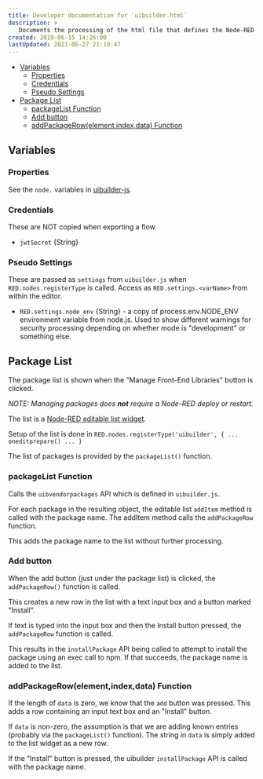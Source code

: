 ```yaml
---
title: Developer documentation for `uibuilder.html`
description: >
   Documents the processing of the html file that defines the Node-RED admin UI panel for uibuilder. Shown when double-clicking on a uibuilder node in a flow.
created: 2019-06-15 14:26:00
lastUpdated: 2021-06-27 21:19:47
---
```


* [Variables](#variables)
  * [Properties](#properties)
  * [Credentials](#credentials)
  * [Pseudo Settings](#pseudo-settings)
* [Package List](#package-list)
  * [packageList Function](#packagelist-function)
  * [Add button](#add-button)
  * [addPackageRow(element,index,data) Function](#addpackagerowelementindexdata-function)

## Variables

### Properties

See the `node.` variables in [uibuilder-js](uibuilder-js.md).

### Credentials

These are NOT copied when exporting a flow.

* `jwtSecret` {String}

### Pseudo Settings

These are passed as `settings` from `uibuilder.js` when `RED.nodes.registerType` is called. Access as `RED.settings.<varName>` from within the editor.

* `RED.settings.node_env` {String} - a copy of process.env.NODE_ENV environment variable from node.js.
  Used to show different warnings for security processing depending on whether mode is "development" or something else.

## Package List

The package list is shown when the "Manage Front-End Libraries" button is clicked.

_NOTE: Managing packages does **not** require a Node-RED deploy or restart._

The list is a [Node-RED editable list widget](https://nodered.org/docs/api/ui/editableList/).

Setup of the list is done in `RED.nodes.registerType('uibuilder', { ... oneditprepare() ... }`

The list of packages is provided by the `packageList()` function.

### packageList Function

Calls the `uibvendorpackages` API which is defined in `uibuilder.js`.

For each package in the resulting object, the editable list `addItem` method is called with the package name. The addItem method calls the `addPackageRow` function.

This adds the package name to the list without further processing.

### Add button

When the add button (just under the package list) is clicked, the `addPackageRow()` function is called.

This creates a new row in the list with a text input box and a button marked "Install".

If text is typed into the input box and then the Install button pressed, the `addPackageRow` function is called.

This results in the `installPackage` API being called to attempt to install the package using an exec call to npm. If that succeeds, the package name is added to the list.

### addPackageRow(element,index,data) Function

If the length of `data` is zero, we know that the `add` button was pressed. This adds a row containing an input text box and an "Install" button.

If `data` is non-zero, the assumption is that we are adding known entries (probably via the `packageList()` function). The string in `data` is simply added to the list widget as a new row.

If the "Install" button is pressed, the uibuilder `installPackage` API is called with the package name.

